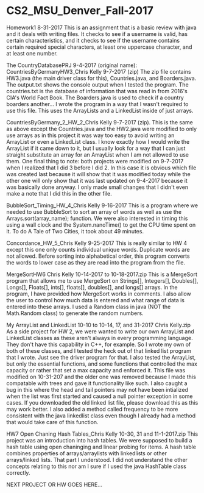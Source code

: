 # CS2_MSU_Denver_Fall-2017
Homework1 8-31-2017
This is an assignment that is a basic review with java and it deals with writing files. It checks to see if a username is valid, has certain characteristics, and it checks to see if the username contains certain required special characters, at least one uppercase character, and at least one number.

The CountryDatabasePRJ 9-4-2017 (original name): CountriesByGermanyHW3_Chris Kelly 9-7-2017 (zip)
The zip file contains HW3.java (the main driver class for this), Countries.java, and Boarders.java. The output.txt shows the console output when I tested the program. The countries.txt is the database of information that was read in from 2016's CIA's World Fact Book. The Boarders.java is used to check if a country boarders another... I wrote the program in a way that I wasn't required to use this file. This uses the ArrayLists and a LinkedList inside of just arrays.

CountriesByGermany_2_HW_2_Chris Kelly 9-7-2017 (zip).
This is the same as above except the Countries.java and the HW2.java were modified to only use arrays as in this project it was way too easy to avoid writing an ArrayList or even a LinkedList class. I know exactly how I would write the ArrayList if it came down to it, but I usually look for a way that I can just straight substitute an array for an ArrayList when I am not allowed to use them.
One final thing to note: both projects were modified on 9-7-2017 when I realized that I did 3 before I did 2. In this case it is obvious which file was created last because it will show that it was modified today while the other one will only show that it was last updated on 9-4-2017 because it was basically done anyway. I only made small changes that I didn't even make a note that I did this in the other file.

BubbleSort_Timing_HW_4_Chris Kelly 9-16-2017
This is a program where we needed to use BubbleSort to sort an array of words as well as use the Arrays.sort(array_name); function. We were also interested in timing this using a wall clock and the System.nanoTime() to get the CPU time spent on it. To do A Tale of Two Cities, it took about 49 minutes.

Concordance_HW_5_Chris Kelly 9-25-2017
This is really similar to HW 4 except this one only counts individual unique words. Duplicate words are not allowed. Before sorting into alphabetical order, this program converts the words to lower case as they are read into the program from the file.

MergeSortHW6 Chris Kelly 10-14-2017 to 10-18-2017.zip
This is a MergeSort program that allows me to use MergeSort on Strings[], Integers[], Doubles[], Longs[], Floats[], ints[], floats[], doubles[], and longs[] arrays. In the program, I have provided how MergeSort works in comments. I also allow the user to control how much data is entered and what range of data is entered into these arrays. I used a Random class in java (NOT the Math.Random class) to generate the random numbers.

My ArrayList and LinkedList 10-10 to 10-14, 17, and 31-2017 Chris Kelly.zip
As a side project for HW 2, we were wanted to write our own ArrayList and LinkedList classes as these aren't always in every programming language. They don't have this capability in C++, for example. So I wrote my own of both of these classes, and I tested the heck out of that linked list program that I wrote. Just see the driver program for that. I also tested the ArrayList, but only the essential functions, and some functions that controlled the max capacity or rather that set a max capacity and enforced it. This file was modified on 10-31-207 and the older one was removed because I made this compatable with trees and gave it functionality like such. I also caught a bug in this where the head and tail pointers may not have been intialized when the list was first started and caused a null pointer exception in some cases. If you downloaded the old linked list file, please download this as this may work better. I also added a method called frequency to be more consistent with the java linkedlist class even though I already had a method that would take care of this function.

HW7 Open Chaning Hash Tables_Chris Kelly 10-30, 31 and 11-1-2017.zip
This project was an introduction into hash tables. We were supposed to build a hash table using open chaninging and linear probing for items. A hash table combines properties of arrays/arraylists with linkedlists or other arrays/linked lists. That part I understood. I did not understand the other concepts relating to this nor am I sure if I used the java HashTable class correctly.

NEXT PROJECT OR HW GOES HERE...
